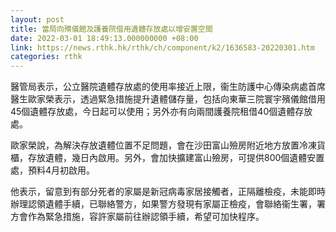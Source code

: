 ```yaml
---
layout: post
title: 當局向殯儀館及護養院借用遺體存放處以增安置空間
date: 2022-03-01 18:49:13.000000000 +08:00
link: https://news.rthk.hk/rthk/ch/component/k2/1636583-20220301.htm
categories: rthk
---
```


醫管局表示，公立醫院遺體存放處的使用率接近上限，衞生防護中心傳染病處首席醫生歐家榮表示，透過緊急措施提升遺體儲存量，包括向東華三院寰宇殯儀館借用45個遺體存放處，今日起可以使用；另外亦有向兩間護養院租借40個遺體存放處。

歐家榮說，為解決存放遺體位置不足問題，會在沙田富山殮房附近地方放置冷凍貨櫃，存放遺體，幾日內啟用。另外，會加快擴建富山殮房，可提供800個遺體安置處，預料4月初啟用。

他表示，留意到有部分死者的家屬是新冠病毒家居接觸者，正隔離檢疫，未能即時辦理認領遺體手續，已聯絡警方，如果警方發現有家屬正檢疫，會聯絡衞生署，署方會作為緊急措施，容許家屬前往辦認領手續，希望可加快程序。
